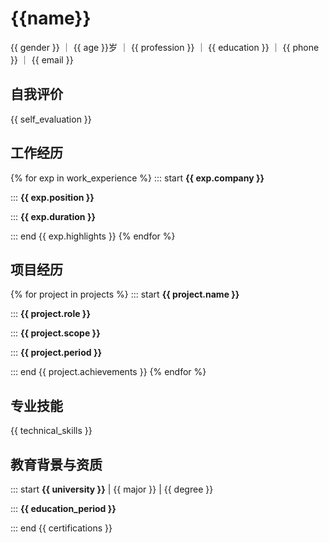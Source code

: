 # {{name}}
{{ gender }} ｜ {{ age }}岁 ｜ {{ profession }} ｜ {{ education }} ｜ {{ phone }} ｜ {{ email }}
## 自我评价
{{ self_evaluation }}

## 工作经历
{% for exp in work_experience %}
::: start
**{{ exp.company }}**

:::
**{{ exp.position }}**

:::
**{{ exp.duration }}**

::: end
{{ exp.highlights }}
{% endfor %}

## 项目经历
{% for project in projects %}
::: start
**{{ project.name }}**

:::
**{{ project.role }}**

:::
**{{ project.scope }}**

:::
**{{ project.period }}**

::: end
{{ project.achievements }}
{% endfor %}

## 专业技能
{{ technical_skills }}

## 教育背景与资质
::: start
**{{ university }}** | {{ major }} | {{ degree }}

:::
**{{ education_period }}**

::: end
{{ certifications }}